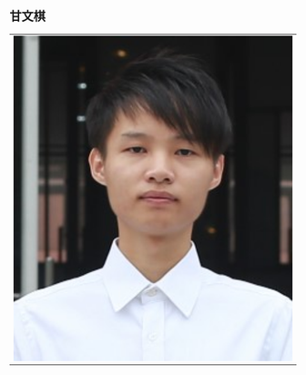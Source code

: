 <table border="0">
  <tr>
    <h2>甘文棋</h2>
    <td width="25%">
      <img src="/chesschess.jpg" width="100%">      
    </td>
  </tr>
</table>
